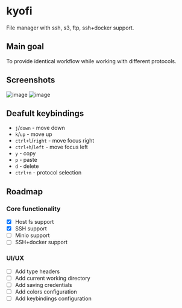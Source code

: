 # kyofi
File manager with ssh, s3, ftp, ssh+docker support.
## Main goal 
To provide identical workflow while working with different protocols.
## Screenshots
![image](https://github.com/TiregeRRR/kyofi/assets/69154692/041ca0e7-3875-4ab9-af8a-887ab632fe66)
![image](https://github.com/TiregeRRR/kyofi/assets/69154692/bbe8ff1a-fdf6-4a3b-897a-3d6797ad9b08)
## Deafult keybindings
- `j`/`down` - move down
- `k`/`up` - move up
- `ctrl+l`/`right` - move focus right
- `ctrl+h`/`left` - move focus left
- `y` - copy
- `p` - paste
- `d` - delete
- `ctrl+n` - protocol selection
## Roadmap
### Core functionality
- [X] Host fs support
- [X] SSH support
- [ ] Minio support
- [ ] SSH+docker support
### UI/UX
- [ ] Add type headers
- [ ] Add current working directory
- [ ] Add saving credentials
- [ ] Add colors configuration
- [ ] Add keybindings configuration
